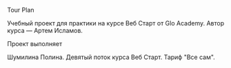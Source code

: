 Tour Plan

Учебный проект для практики на курсе Веб Старт от Glo Academy. Автор курса — Артем Исламов.

Проект выполняет

Шумилина Полина. Девятый поток курса Веб Старт. Тариф "Все сам".
